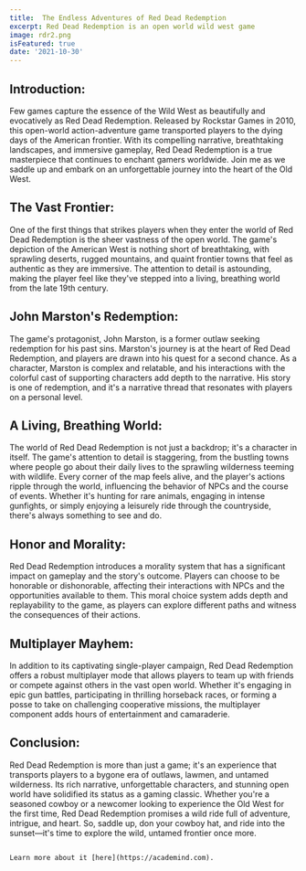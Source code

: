 ```yaml
---
title:  The Endless Adventures of Red Dead Redemption
excerpt: Red Dead Redemption is an open world wild west game
image: rdr2.png
isFeatured: true
date: '2021-10-30'
---
```


## Introduction:

Few games capture the essence of the Wild West as beautifully and evocatively as Red Dead Redemption. Released by Rockstar Games in 2010, this open-world action-adventure game transported players to the dying days of the American frontier. With its compelling narrative, breathtaking landscapes, and immersive gameplay, Red Dead Redemption is a true masterpiece that continues to enchant gamers worldwide. Join me as we saddle up and embark on an unforgettable journey into the heart of the Old West.

## The Vast Frontier:

One of the first things that strikes players when they enter the world of Red Dead Redemption is the sheer vastness of the open world. The game's depiction of the American West is nothing short of breathtaking, with sprawling deserts, rugged mountains, and quaint frontier towns that feel as authentic as they are immersive. The attention to detail is astounding, making the player feel like they've stepped into a living, breathing world from the late 19th century.

## John Marston's Redemption:

The game's protagonist, John Marston, is a former outlaw seeking redemption for his past sins. Marston's journey is at the heart of Red Dead Redemption, and players are drawn into his quest for a second chance. As a character, Marston is complex and relatable, and his interactions with the colorful cast of supporting characters add depth to the narrative. His story is one of redemption, and it's a narrative thread that resonates with players on a personal level.

## A Living, Breathing World:

The world of Red Dead Redemption is not just a backdrop; it's a character in itself. The game's attention to detail is staggering, from the bustling towns where people go about their daily lives to the sprawling wilderness teeming with wildlife. Every corner of the map feels alive, and the player's actions ripple through the world, influencing the behavior of NPCs and the course of events. Whether it's hunting for rare animals, engaging in intense gunfights, or simply enjoying a leisurely ride through the countryside, there's always something to see and do.

## Honor and Morality:

Red Dead Redemption introduces a morality system that has a significant impact on gameplay and the story's outcome. Players can choose to be honorable or dishonorable, affecting their interactions with NPCs and the opportunities available to them. This moral choice system adds depth and replayability to the game, as players can explore different paths and witness the consequences of their actions.

## Multiplayer Mayhem:

In addition to its captivating single-player campaign, Red Dead Redemption offers a robust multiplayer mode that allows players to team up with friends or compete against others in the vast open world. Whether it's engaging in epic gun battles, participating in thrilling horseback races, or forming a posse to take on challenging cooperative missions, the multiplayer component adds hours of entertainment and camaraderie.

## Conclusion:

Red Dead Redemption is more than just a game; it's an experience that transports players to a bygone era of outlaws, lawmen, and untamed wilderness. Its rich narrative, unforgettable characters, and stunning open world have solidified its status as a gaming classic. Whether you're a seasoned cowboy or a newcomer looking to experience the Old West for the first time, Red Dead Redemption promises a wild ride full of adventure, intrigue, and heart. So, saddle up, don your cowboy hat, and ride into the sunset—it's time to explore the wild, untamed frontier once more.


```

Learn more about it [here](https://academind.com).
